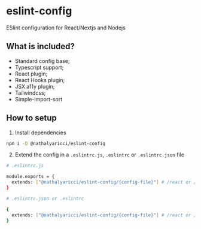 # eslint-config

ESlint configuration for React/Nextjs and Nodejs

## What is included?

- Standard config base;
- Typescript support;
- React plugin;
- React Hooks plugin;
- JSX a11y plugin;
- Tailwindcss;
- Simple-import-sort

## How to setup

1. Install dependencies

```bash
npm i -D @nathalyaricci/eslint-config
```

2. Extend the config in a `.eslintrc.js`, `.eslintrc` or `.eslintrc.json` file

```bash
# .eslintrc.js

module.exports = {
  extends: ["@nathalyaricci/eslint-config/{config-file}"] # /react or /node
}
```

```bash
# .eslintrc.json or .eslintrc

{
  extends: ["@nathalyaricci/eslint-config/{config-file}"] # /react or /node
}
```

